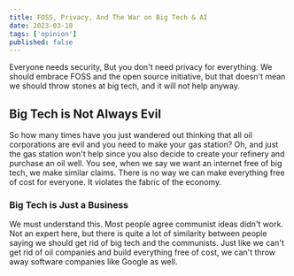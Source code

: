 ```yaml
---
title: FOSS, Privacy, And The War on Big Tech & AI
date: 2023-03-10
tags: ['opinion']
published: false
---
```


Everyone needs security, But you don't need privacy for everything. We should embrace FOSS and the open source initiative, but that doesn't mean we should throw stones at big tech, and it will not help anyway.

<!--more-->

## Big Tech is Not Always Evil

So how many times have you just wandered out thinking that all oil corporations are evil and you need to make your gas station? Oh, and just the gas station won't help since you also decide to create your refinery and purchase an oil well. You see, when we say we want an internet free of big tech, we make similar claims. There is no way we can make everything free of cost for everyone. It violates the fabric of the economy.

### Big Tech is Just a Business

We must understand this. Most people agree communist ideas didn't work. Not an expert here, but there is quite a lot of similarity between people saying we should get rid of big tech and the communists. Just like we can't get rid of oil companies and build everything free of cost, we can't throw away software companies like Google as well.
